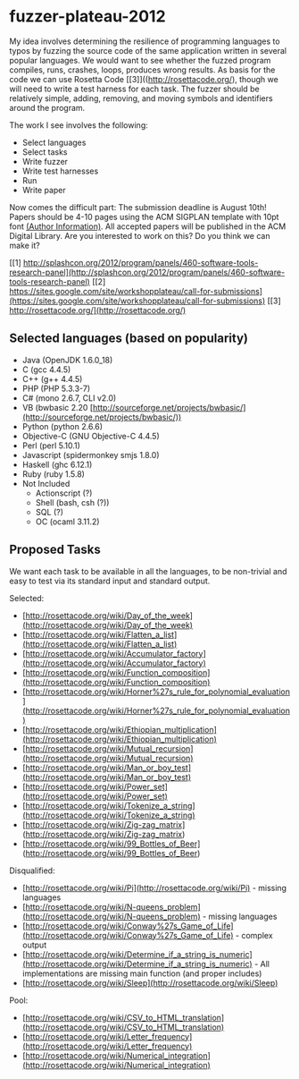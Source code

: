 fuzzer-plateau-2012
===================

My idea involves determining the resilience of programming languages to typos by fuzzing the source code of the same application written in several popular languages.  We would want to see whether the fuzzed program compiles, runs, crashes, loops, produces wrong results. As basis for the code we can use Rosetta Code [[3]]((http://rosettacode.org/), though we will need to write a test harness for each task.  The fuzzer should be relatively simple, adding, removing, and moving symbols and identifiers around the program.

The work I see involves the following:

* Select languages
* Select tasks
* Write fuzzer
* Write test harnesses
* Run
* Write paper

Now comes the difficult part: The submission deadline is August 10th! Papers should be 4-10 pages using the ACM SIGPLAN template with 10pt font [(Author Information)](http://www.sigplan.org/authorInformation.htm). All accepted papers will be published in the ACM Digital Library.  Are you interested to work on this?  Do you think we can make it?


[[1] http://splashcon.org/2012/program/panels/460-software-tools-research-panel](http://splashcon.org/2012/program/panels/460-software-tools-research-panel)
[[2] https://sites.google.com/site/workshopplateau/call-for-submissions](https://sites.google.com/site/workshopplateau/call-for-submissions)
[[3] http://rosettacode.org/](http://rosettacode.org/)

Selected languages (based on popularity)
----------------------------------------

* Java (OpenJDK 1.6.0_18)
* C (gcc 4.4.5)
* C++ (g++ 4.4.5)
* PHP (PHP 5.3.3-7)
* C# (mono 2.6.7, CLI v2.0)
* VB (bwbasic 2.20 [http://sourceforge.net/projects/bwbasic/](http://sourceforge.net/projects/bwbasic/))
* Python (python 2.6.6)
* Objective-C (GNU Objective-C 4.4.5)
* Perl (perl 5.10.1)
* Javascript (spidermonkey smjs 1.8.0)
* Haskell (ghc 6.12.1)
* Ruby (ruby 1.5.8)
* Not Included
  * Actionscript (?)
  * Shell (bash, csh (?))
  * SQL (?)
  * OC (ocaml 3.11.2)

Proposed Tasks
--------------
We want each task to be available in all the languages, to be non-trivial and easy to test via its standard input and standard output.

Selected:

* [http://rosettacode.org/wiki/Day_of_the_week](http://rosettacode.org/wiki/Day_of_the_week)
* [http://rosettacode.org/wiki/Flatten_a_list](http://rosettacode.org/wiki/Flatten_a_list)
* [http://rosettacode.org/wiki/Accumulator_factory](http://rosettacode.org/wiki/Accumulator_factory)
* [http://rosettacode.org/wiki/Function_composition](http://rosettacode.org/wiki/Function_composition)
* [http://rosettacode.org/wiki/Horner%27s_rule_for_polynomial_evaluation](http://rosettacode.org/wiki/Horner%27s_rule_for_polynomial_evaluation)
* [http://rosettacode.org/wiki/Ethiopian_multiplication](http://rosettacode.org/wiki/Ethiopian_multiplication)
* [http://rosettacode.org/wiki/Mutual_recursion](http://rosettacode.org/wiki/Mutual_recursion)
* [http://rosettacode.org/wiki/Man_or_boy_test](http://rosettacode.org/wiki/Man_or_boy_test)
* [http://rosettacode.org/wiki/Power_set](http://rosettacode.org/wiki/Power_set)
* [http://rosettacode.org/wiki/Tokenize_a_string](http://rosettacode.org/wiki/Tokenize_a_string)
* [http://rosettacode.org/wiki/Zig-zag_matrix] (http://rosettacode.org/wiki/Zig-zag_matrix)
* [http://rosettacode.org/wiki/99_Bottles_of_Beer] (http://rosettacode.org/wiki/99_Bottles_of_Beer)


Disqualified:

* [http://rosettacode.org/wiki/Pi](http://rosettacode.org/wiki/Pi) - missing languages
* [http://rosettacode.org/wiki/N-queens_problem](http://rosettacode.org/wiki/N-queens_problem) - missing languages
* [http://rosettacode.org/wiki/Conway%27s_Game_of_Life](http://rosettacode.org/wiki/Conway%27s_Game_of_Life) - complex output
* [http://rosettacode.org/wiki/Determine_if_a_string_is_numeric](http://rosettacode.org/wiki/Determine_if_a_string_is_numeric) - All implementations are missing main function (and proper includes)
* [http://rosettacode.org/wiki/Sleep](http://rosettacode.org/wiki/Sleep)


Pool:

* [http://rosettacode.org/wiki/CSV_to_HTML_translation](http://rosettacode.org/wiki/CSV_to_HTML_translation)
* [http://rosettacode.org/wiki/Letter_frequency](http://rosettacode.org/wiki/Letter_frequency)
* [http://rosettacode.org/wiki/Numerical_integration](http://rosettacode.org/wiki/Numerical_integration)

